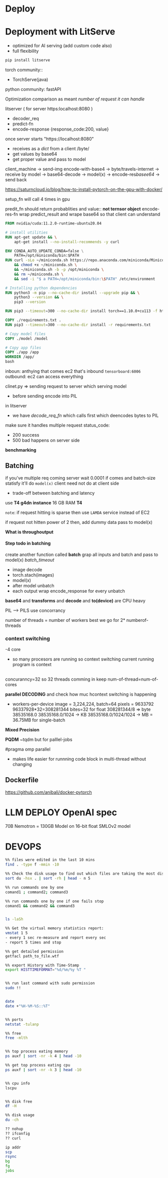 # Deploy
# Deployment with LitServe 
- optimized for AI serving (add custom code also)
- full flexibility

```sh
pip install litserve
```

torch community:: 
- TorchServe(java)

python community: fastAPI


Optimization comparison as meant *number of request it can handle*

litserver ( for server https:localhost:8080 )
- decoder_req
- predict-fn
- encode-response {response_code:200, value}


once server starts "https://localhost:8080"
- receives as a *dict* from a client /byte/
- get values by base64
- get proper value and pass to model 

client_machine -> send-img encode-with-base4 -> byte/travels-internet -> receive by model -> base64-decode -> model(x) -> encode-res*basee64* -> send back
 
https://saturncloud.io/blog/how-to-install-pytorch-on-the-gpu-with-docker/

setup_fn will call 4 times in gpu


predit_fn should return probablities and value:: **not ternsor object**
encode-res-fn wrap predict_result and wrape base64 so that client can understand



```Dockerfile
FROM nvidia/cuda:11.2.0-runtime-ubuntu20.04

# install utilities
RUN apt-get update && \
    apt-get install --no-install-recommends -y curl

ENV CONDA_AUTO_UPDATE_CONDA=false \
    PATH=/opt/miniconda/bin:$PATH
RUN curl -sLo ~/miniconda.sh https://repo.anaconda.com/miniconda/Miniconda3-py38_4.9.2-Linux-x86_64.sh \
    && chmod +x ~/miniconda.sh \
    && ~/miniconda.sh -b -p /opt/miniconda \
    && rm ~/miniconda.sh \
    && sed -i "$ a PATH=/opt/miniconda/bin:\$PATH" /etc/environment

# Installing python dependencies
RUN python3 -m pip --no-cache-dir install --upgrade pip && \
    python3 --version && \
    pip3 --version

RUN pip3 --timeout=300 --no-cache-dir install torch==1.10.0+cu113 -f https://download.pytorch.org/whl/cu113/torch_stable.html

COPY ./requirements.txt .
RUN pip3 --timeout=300 --no-cache-dir install -r requirements.txt

# Copy model files
COPY ./model /model

# Copy app files
COPY ./app /app
WORKDIR /app/
bash
```

inboun:  anthying that comes ec2 that's inbound  `tensorboard:6006`
outbound: ec2 can access everything



clinet.py => sending request to server which serving model
- before sending encode into PIL


in litserver
- we have *decode_req_fn* which calls first which  deencodes  bytes to PIL

make sure it handles multiple request 
status_code:
- 200 success
- 500 bad happens on server side

**benchmarking**

## Batching
if you've multiple req coming server wait 0.0001 if comes and batch-size statisfy it'll do `model(x)` 
client need not do at client side


- trade-off between batching and latency

use **T4 g4dn instance** 16 GB RAM **T4**

`note`:
if request  hitting is sparse then use `LAMDA` service instead of EC2

if request not hitten power of 2 then, add dummy data pass to model(x)


**What is throughoutput** 

#### Step todo in batching
create another function called **batch** grap all inputs and batch and pass to model(x)  *batch_timeout*
- image decode
- torch.stach(images)
- model(x)
- after model unbatch 
- each output wrap encode_response for every unbatch

**base64** and **transforms** and **decode** and **to(device)** are CPU heavy

PIL --> PILS use concorrancy

number of threads = number of workers
best we go for 2* numberof-threads



### context switching
-4 core
- so many procesors are running
so context switching
current running program is context


##  
concuranncy=32 so 32 threads comming in
keep num-of-thread=num-of-cores





**parallel DECODING** and check how muc hcontext switching is happening
- workers-per-device
image = 3,224,224,
batch=64
pixels = 9633792
96337928*32=308281344   bites=32 for float
308281344/8 => byte 38535168.0
38535168.0/1024 -> KB
38535168.0/1024/1024 -> MB  = 36.75MB for single-batch										

**Mixed Precision**

**PQDM** ~tqdm but for palllel-jobs


#pragma omp parallel 
- makes life easier for runnning code block in multi-thread without changing 




## Dockerfile
https://github.com/anibali/docker-pytorch



# LLM DEPLOY OpenAI spec
70B Nemotron = 130GB Model on 16-bit float
SMLOv2 model






# DEVOPS

```bash
%% files were edited in the last 10 mins
find . -type f -mmin -10 

%% Check the disk usage to find out which files are taking the most disk space:
sort du -hsx . | sort -rh | head - n 5

%% run commands one by one
comand1 ; command2; command3

%% run commands one by one if one fails stop
comand1 && command2 && command3


ls -laSh

%% Get the virtual memory statistics report:
vmstat 1 5 
- every 1 sec re-measure and report every sec
- report 5 times and stop

%% get detailed permission
getfacl path_to_file.wtf

%% export History with Time-Stamp
export HISTTIMEFORMAT="%d/%m/%y %T "   


%% run last command with sudo permission
sudo !!


date
date +"%H-%M-%S::%T"


%% ports 
netstat -tulanp

%% free
free -mlth


%% top process eating memory
ps auxf | sort -nr -k 4 | head -10

%% get top process eating cpu
ps auxf | sort -nr -k 3 | head -10


%% cpu info
lscpu


%% disk free
df -H 

%% disk usage
du -ch

?? nohup 
?? ifconfig
?? curl

ip addr
scp 
rsync
bg
fg
jobs

```






    

